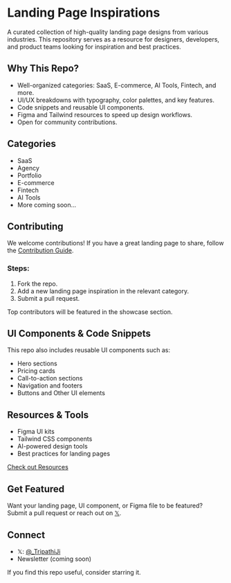 # Landing Page Inspirations

A curated collection of high-quality landing page designs from various industries. This repository serves as a resource for designers, developers, and product teams looking for inspiration and best practices.

## Why This Repo?
- Well-organized categories: SaaS, E-commerce, AI Tools, Fintech, and more.
- UI/UX breakdowns with typography, color palettes, and key features.
- Code snippets and reusable UI components.
- Figma and Tailwind resources to speed up design workflows.
- Open for community contributions.

## Categories
- SaaS
- Agency
- Portfolio
- E-commerce
- Fintech
- AI Tools
- More coming soon...

## Contributing
We welcome contributions! If you have a great landing page to share, follow the [Contribution Guide](CONTRIBUTING.md).

### Steps:
1. Fork the repo.
2. Add a new landing page inspiration in the relevant category.
3. Submit a pull request.

Top contributors will be featured in the showcase section.

## UI Components & Code Snippets
This repo also includes reusable UI components such as:
- Hero sections
- Pricing cards
- Call-to-action sections
- Navigation and footers
- Buttons and Other UI elements

## Resources & Tools
- Figma UI kits
- Tailwind CSS components
- AI-powered design tools
- Best practices for landing pages

[Check out Resources](tools-and-resources.md)

## Get Featured
Want your landing page, UI component, or Figma file to be featured?  
Submit a pull request or reach out on [𝕏](https://twitter.com/_TripathiJi).

## Connect
- 𝕏: [@_TripathiJi](https://twitter.com/_TripathiJi)
- Newsletter (coming soon)

If you find this repo useful, consider starring it.
